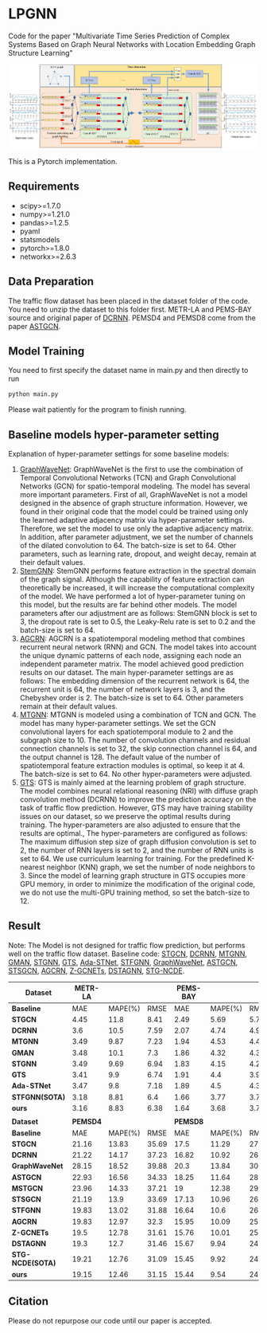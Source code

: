# LPGNN
Code for the paper "Multivariate Time Series Prediction of Complex Systems Based on Graph Neural Networks with Location Embedding Graph Structure Learning"

![LPGNN](figures/model_architecture.jpg "Model Architecture")

This is a Pytorch implementation.
## Requirements
- scipy>=1.7.0
- numpy>=1.21.0
- pandas>=1.2.5
- pyaml
- statsmodels
- pytorch>=1.8.0
- networkx>=2.6.3

## Data Preparation
The traffic flow dataset has been placed in the dataset folder of the code. You need to unzip the dataset to this folder first. 
METR-LA and PEMS-BAY source and original paper of [DCRNN](https://github.com/liyaguang/DCRNN). 
PEMSD4 and PEMSD8 come from the paper [ASTGCN](https://github.com/Davidham3/ASTGCN).

## Model Training

You need to first specify the dataset name in main.py and then directly to run
```bash
python main.py
```
Please wait patiently for the program to finish running.

## Baseline models hyper-parameter setting
Explanation of hyper-parameter settings for some baseline models:
1)	[GraphWaveNet](https://github.com/SGT-LIM/GraphWavenet): GraphWaveNet is the first to use the combination of Temporal Convolutional Networks (TCN) and Graph Convolutional Networks (GCN) for spatio-temporal modeling. The model has several more important parameters. First of all, GraphWaveNet is not a model designed in the absence of graph structure information. However, we found in their original code that the model could be trained using only the learned adaptive adjacency matrix via hyper-parameter settings. Therefore, we set the model to use only the adaptive adjacency matrix. In addition, after parameter adjustment, we set the number of channels of the dilated convolution to 64. The batch-size is set to 64. Other parameters, such as learning rate, dropout, and weight decay, remain at their default values.
2)	[StemGNN](https://github.com/microsoft/StemGNN): StemGNN performs feature extraction in the spectral domain of the graph signal. Although the capability of feature extraction can theoretically be increased, it will increase the computational complexity of the model. We have performed a lot of hyper-parameter tuning on this model, but the results are far behind other models. The model parameters after our adjustment are as follows: StemGNN block is set to 3, the dropout rate is set to 0.5, the Leaky-Relu rate is set to 0.2 and the batch-size is set to 64.
3)	[AGCRN](https://github.com/LeiBAI/AGCRN): AGCRN is a spatiotemporal modeling method that combines recurrent neural network (RNN) and GCN. The model takes into account the unique dynamic patterns of each node, assigning each node an independent parameter matrix. The model achieved good prediction results on our dataset. The main hyper-parameter settings are as follows: The embedding dimension of the recurrent network is 64, the recurrent unit is 64, the number of network layers is 3, and the Chebyshev order is 2. The batch-size is set to 64. Other parameters remain at their default values.
4)	[MTGNN](https://github.com/nnzhan/MTGNN): MTGNN is modeled using a combination of TCN and GCN. The model has many hyper-parameter settings. We set the GCN convolutional layers for each spatiotemporal module to 2 and the subgraph size to 10. The number of convolution channels and residual connection channels is set to 32, the skip connection channel is 64, and the output channel is 128. The default value of the number of spatiotemporal feature extraction modules is optimal, so keep it at 4. The batch-size is set to 64. No other hyper-parameters were adjusted.
5)	[GTS](https://github.com/chaoshangcs/GTS): GTS is mainly aimed at the learning problem of graph structure. The model combines neural relational reasoning (NRI) with diffuse graph convolution method (DCRNN) to improve the prediction accuracy on the task of traffic flow prediction. However, GTS may have training stability issues on our dataset, so we preserve the optimal results during training. The hyper-parameters are also adjusted to ensure that the results are optimal., The hyper-parameters are configured as follows: The maximum diffusion step size of graph diffusion convolution is set to 2, the number of RNN layers is set to 2, and the number of RNN units is set to 64. We use curriculum learning for training. For the predefined K-nearest neighbor (KNN) graph, we set the number of node neighbors to 3. Since the model of learning graph structure in GTS occupies more GPU memory, in order to minimize the modification of the original code, we do not use the multi-GPU training method, so set the batch-size to 12.


## Result
Note: The Model is not designed for traffic flow prediction, but performs well on the traffic flow dataset.
Baseline code: [STGCN](https://github.com/VeritasYin/STGCN_IJCAI-18),
[DCRNN](https://github.com/liyaguang/DCRNN),
[MTGNN](https://github.com/nnzhan/MTGNN),
[GMAN](https://github.com/zhengchuanpan/GMAN),
[STGNN](https://github.com/LMissher/STGNN),
[GTS](https://github.com/chaoshangcs/GTS),
[Ada-STNet](https://github.com/LiuZH-19/Ada-STNet),
[STFGNN](https://github.com/MengzhangLI/STFGNN),
[GraphWaveNet](https://github.com/SGT-LIM/GraphWavenet),
[ASTGCN](https://github.com/Davidham3/ASTGCN),
[STSGCN](https://github.com/Davidham3/STSGCN),
[AGCRN](https://github.com/LeiBAI/AGCRN),
[Z-GCNETs](https://github.com/Z-GCNETs/Z-GCNETs),
[DSTAGNN](https://github.com/SYLan2019/DSTAGNN),
[STG-NCDE](https://github.com/jeongwhanchoi/STG-NCDE).

| **Dataset**        | **METR-LA** |       |       | **PEMS-BAY** |       |       |
|--------------------|-------------|-------|-------|--------------|-------|-------|
| **Baseline**       | MAE         |MAPE(%)| RMSE  | MAE          |MAPE(%)| RMSE  |
| **STGCN**          | 4.45        | 11.8  | 8.41  | 2.49         | 5.69  | 5.79  |
| **DCRNN**          | 3.6         | 10.5  | 7.59  | 2.07         | 4.74  | 4.9   |
| **MTGNN**          | 3.49        | 9.87  | 7.23  | 1.94         | 4.53  | 4.49  |
| **GMAN**           | 3.48        | 10.1  | 7.3   | 1.86         | 4.32  | 4.31  |
| **STGNN**          | 3.49        | 9.69  | 6.94  | 1.83         | 4.15  | 4.2   |
| **GTS**            | 3.41        | 9.9   | 6.74  | 1.91         | 4.4   | 3.97  |
| **Ada-STNet**      | 3.47        | 9.8   | 7.18  | 1.89         | 4.5   | 4.36  |
| **STFGNN(SOTA)**   | 3.18        | 8.81  | 6.4   | 1.66         | 3.77  | 3.74  |
| **ours**           | 3.16        | 8.83  | 6.38  | 1.64         | 3.68  | 3.72  |
|                    |             |       |       |              |       |       |
| **Dataset**        | **PEMSD4**  |       |       | **PEMSD8**   |       |       |
| **Baseline**       | MAE         |MAPE(%)| RMSE  | MAE          |MAPE(%)| RMSE  |
| **STGCN**          | 21.16       | 13.83 | 35.69 | 17.5         | 11.29 | 27.09 |
| **DCRNN**          | 21.22       | 14.17 | 37.23 | 16.82        | 10.92 | 26.36 |
| **GraphWaveNet**   | 28.15       | 18.52 | 39.88 | 20.3         | 13.84 | 30.82 |
| **ASTGCN**         | 22.93       | 16.56 | 34.33 | 18.25        | 11.64 | 28.06 |
| **MSTGCN**         | 23.96       | 14.33 | 37.21 | 19           | 12.38 | 29.15 |
| **STSGCN**         | 21.19       | 13.9  | 33.69 | 17.13        | 10.96 | 26.86 |
| **STFGNN**         | 19.83       | 13.02 | 31.88 | 16.64        | 10.6  | 26.22 |
| **AGCRN**          | 19.83       | 12.97 | 32.3  | 15.95        | 10.09 | 25.22 |
| **Z-GCNETs**       | 19.5        | 12.78 | 31.61 | 15.76        | 10.01 | 25.11 |
| **DSTAGNN**        | 19.3        | 12.7  | 31.46 | 15.67        | 9.94  | 24.77 |
| **STG-NCDE(SOTA)** | 19.21       | 12.76 | 31.09 | 15.45        | 9.92  | 24.81 |
| **ours**           | 19.15       | 12.46 | 31.15 | 15.44        | 9.54  | 24.56 |




## Citation
Please do not repurpose our code until our paper is accepted.
